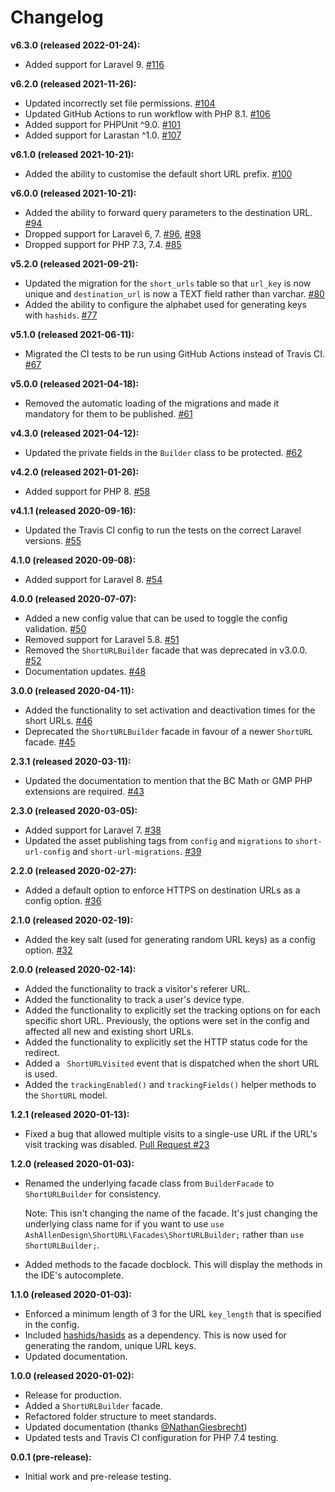 # Changelog

**v6.3.0 (released 2022-01-24):**
- Added support for Laravel 9. [#116](https://github.com/ash-jc-allen/short-url/pull/116)

**v6.2.0 (released 2021-11-26):**
- Updated incorrectly set file permissions. [#104](https://github.com/ash-jc-allen/short-url/pull/104)
- Updated GitHub Actions to run workflow with PHP 8.1. [#106](https://github.com/ash-jc-allen/short-url/pull/106)
- Added support for PHPUnit ^9.0. [#101](https://github.com/ash-jc-allen/short-url/pull/101)
- Added support for Larastan ^1.0. [#107](https://github.com/ash-jc-allen/short-url/pull/107)

**v6.1.0 (released 2021-10-21):**
- Added the ability to customise the default short URL prefix. [#100](https://github.com/ash-jc-allen/short-url/pull/100)

**v6.0.0 (released 2021-10-21):**
- Added the ability to forward query parameters to the destination URL. [#94](https://github.com/ash-jc-allen/short-url/pull/94)
- Dropped support for Laravel 6, 7. [#96](https://github.com/ash-jc-allen/short-url/pull/96), [#98](https://github.com/ash-jc-allen/short-url/pull/98)
- Dropped support for PHP 7.3, 7.4. [#85](https://github.com/ash-jc-allen/short-url/pull/85)

**v5.2.0 (released 2021-09-21):**
- Updated the migration for the `short_urls` table so that `url_key` is now unique and `destination_url` is now a TEXT field rather than varchar. [#80](https://github.com/ash-jc-allen/short-url/pull/80)
- Added the ability to configure the alphabet used for generating keys with `hashids`. [#77](https://github.com/ash-jc-allen/short-url/pull/77)

**v5.1.0 (released 2021-06-11):**
- Migrated the CI tests to be run using GitHub Actions instead of Travis CI. [#67](https://github.com/ash-jc-allen/short-url/pull/67)

**v5.0.0 (released 2021-04-18):**
- Removed the automatic loading of the migrations and made it mandatory for them to be published. [#61](https://github.com/ash-jc-allen/short-url/pull/61)

**v4.3.0 (released 2021-04-12):**
- Updated the private fields in the ` Builder ` class to be protected. [#62](https://github.com/ash-jc-allen/short-url/pull/62)

**v4.2.0 (released 2021-01-26):**
- Added support for PHP 8. [#58](https://github.com/ash-jc-allen/short-url/pull/58)

**v4.1.1 (released 2020-09-16):**
- Updated the Travis CI config to run the tests on the correct Laravel versions. [#55](https://github.com/ash-jc-allen/short-url/pull/55)

**4.1.0 (released 2020-09-08):**
- Added support for Laravel 8. [#54](https://github.com/ash-jc-allen/short-url/pull/54)

**4.0.0 (released 2020-07-07):**
- Added a new config value that can be used to toggle the config validation. [#50](https://github.com/ash-jc-allen/short-url/pull/50)
- Removed support for Laravel 5.8. [#51](https://github.com/ash-jc-allen/short-url/pull/51)
- Removed the ``` ShortURLBuilder ``` facade that was deprecated in v3.0.0. [#52](https://github.com/ash-jc-allen/short-url/pull/52)
- Documentation updates. [#48](https://github.com/ash-jc-allen/short-url/pull/48)

**3.0.0 (released 2020-04-11):**
- Added the functionality to set activation and deactivation times for the short URLs. [#46](https://github.com/ash-jc-allen/short-url/pull/46)
- Deprecated the ``` ShortURLBuilder ``` facade in favour of a newer ``` ShortURL ``` facade. [#45](https://github.com/ash-jc-allen/short-url/pull/45)

**2.3.1 (released 2020-03-11):**
- Updated the documentation to mention that the BC Math or GMP PHP extensions are required. [#43](https://github.com/ash-jc-allen/short-url/pull/43)

**2.3.0 (released 2020-03-05):**
- Added support for Laravel 7. [#38](https://github.com/ash-jc-allen/short-url/pull/38)
- Updated the asset publishing tags from ``` config ``` and ``` migrations ``` to ``` short-url-config ``` and 
``` short-url-migrations ```. [#39](https://github.com/ash-jc-allen/short-url/pull/39)

**2.2.0 (released 2020-02-27):**
- Added a default option to enforce HTTPS on destination URLs as a config option. [#36](https://github.com/ash-jc-allen/short-url/pull/36) 

**2.1.0 (released 2020-02-19):**
- Added the key salt (used for generating random URL keys) as a config option. [#32](https://github.com/ash-jc-allen/short-url/pull/32)

**2.0.0 (released 2020-02-14):**
- Added the functionality to track a visitor's referer URL.
- Added the functionality to track a user's device type.
- Added the functionality to explicitly set the tracking options on for each specific short URL. Previously, the options
were set in the config and affected all new and existing short URLs.
- Added the functionality to explicitly set the HTTP status code for the redirect.
- Added a ``` ShortURLVisited``` event that is dispatched when the short URL is used.
- Added the ``` trackingEnabled() ``` and ``` trackingFields() ``` helper methods to the ``` ShortURL ``` model.

**1.2.1 (released 2020-01-13):**
- Fixed a bug that allowed multiple visits to a single-use URL if the URL's visit tracking was disabled.
[Pull Request #23](https://github.com/ash-jc-allen/short-url/pull/23)

**1.2.0 (released 2020-01-03):**
- Renamed the underlying facade class from ``` BuilderFacade ``` to ``` ShortURLBuilder ``` for consistency.

    Note: This isn't
    changing the name of the facade. It's just changing the underlying class name for if you want to use ``` use AshAllenDesign\ShortURL\Facades\ShortURLBuilder; ```
    rather than ``` use ShortURLBuilder; ```.

- Added methods to the facade docblock. This will display the methods in the IDE's autocomplete.

**1.1.0 (released 2020-01-03):**
- Enforced a minimum length of 3 for the URL ``` key_length ``` that is specified in the config.
- Included [hashids/hasids](https://github.com/vinkla/hashids) as a dependency. This is now used for generating the random, unique URL keys.
- Updated documentation.

**1.0.0 (released 2020-01-02):**
- Release for production.
- Added a ```ShortURLBuilder``` facade.
- Refactored folder structure to meet standards.
- Updated documentation (thanks [@NathanGiesbrecht](https://github.com/NathanGiesbrecht))
- Updated tests and Travis CI configuration for PHP 7.4 testing.

**0.0.1 (pre-release):**
- Initial work and pre-release testing.
